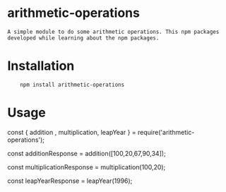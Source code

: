 # arithmetic-operations

    A simple module to do some arithmetic operations. This npm packages developed while learning about the npm packages.

# Installation

```
    npm install arithmetic-operations
```

# Usage

const { addition , multiplication, leapYear } = require('arithmetic-operations');

const additionResponse = addition([100,20,67,90,34]);

const multiplicationResponse = multiplication(100,20);

const leapYearResponse = leapYear(1996);
